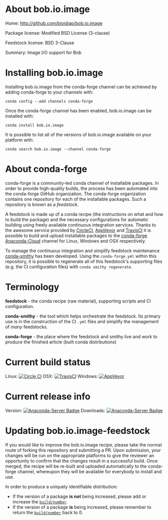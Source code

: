 About bob.io.image
==================

Home: http://github.com/bioidiap/bob.io.image

Package license: Modified BSD License (3-clause)

Feedstock license: BSD 3-Clause

Summary: Image I/O support for Bob



Installing bob.io.image
=======================

Installing bob.io.image from the conda-forge channel can be achieved by adding conda-forge to your channels with:

```
conda config --add channels conda-forge
```

Once the conda-forge channel has been enabled, bob.io.image can be installed with:

```
conda install bob.io.image
```

It is possible to list all of the versions of bob.io.image available on your platform with:

```
conda search bob.io.image --channel conda-forge
```


About conda-forge
=================

conda-forge is a community-led conda channel of installable packages.
In order to provide high-quality builds, the process has been automated into the
conda-forge GitHub organization. The conda-forge organization contains one repository 
for each of the installable packages. Such a repository is known as a *feedstock*.

A feedstock is made up of a conda recipe (the instructions on what and how to build
the package) and the necessary configurations for automatic building using freely
available continuous integration services. Thanks to the awesome service provided by
[CircleCI](https://circleci.com/), [AppVeyor](http://www.appveyor.com/)
and [TravisCI](https://travis-ci.org/) it is possible to build and upload installable
packages to the [conda-forge](https://anaconda.org/conda-forge)
[Anaconda-Cloud](http://docs.anaconda.org/) channel for Linux, Windows and OSX respectively.

To manage the continuous integration and simplify feedstock maintenance
[conda-smithy](http://github.com/conda-forge/conda-smithy) has been developed.
Using the ``conda-forge.yml`` within this repository, it is possible to regenerate all of
this feedstock's supporting files (e.g. the CI configuration files) with ``conda smithy regenerate``.


Terminology
===========

**feedstock** - the conda recipe (raw material), supporting scripts and CI configuration.

**conda-smithy** - the tool which helps orchestrate the feedstock.
                   Its primary use is in the construction of the CI ``.yml`` files
                   and simplify the management of *many* feedstocks.

**conda-forge** - the place where the feedstock and smithy live and work to
                  produce the finished article (built conda distributions)

Current build status
====================
Linux: [![Circle CI](https://circleci.com/gh/conda-forge/bob.io.image-feedstock.svg?style=svg)](https://circleci.com/gh/conda-forge/bob.io.image-feedstock)
OSX: [![TravisCI](https://travis-ci.org/conda-forge/bob.io.image-feedstock.svg?branch=master)](https://travis-ci.org/conda-forge/bob.io.image-feedstock) 
Windows: [![AppVeyor](https://ci.appveyor.com/api/projects/status/github/conda-forge/bob.io.image-feedstock?svg=True)](https://ci.appveyor.com/project/conda-forge/bob.io.image-feedstock/branch/master)

Current release info
====================
Version: [![Anaconda-Server Badge](https://anaconda.org/conda-forge/bob.io.image/badges/version.svg)](https://anaconda.org/conda-forge/bob.io.image)
Downloads: [![Anaconda-Server Badge](https://anaconda.org/conda-forge/bob.io.image/badges/downloads.svg)](https://anaconda.org/conda-forge/bob.io.image)


Updating bob.io.image-feedstock
===============================

If you would like to improve the bob.io.image recipe, please take the normal
route of forking this repository and submitting a PR. Upon submission, your changes will
be run on the appropriate platforms to give the reviewer an opportunity to confirm that the
changes result in a successful build. Once merged, the recipe will be re-built and uploaded
automatically to the conda-forge channel, whereupon they will be available for everybody to
install and use.

In order to produce a uniquely identifiable distribution:
 * If the version of a package **is not** being increased, please add or increase
   the [``build/number``](http://conda.pydata.org/docs/building/meta-yaml.html#build-number-and-string). 
 * If the version of a package **is** being increased, please remember to return
   the [``build/number``](http://conda.pydata.org/docs/building/meta-yaml.html#build-number-and-string)
   back to 0.
